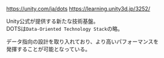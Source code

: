 <https://unity.com/ja/dots>
<https://learning.unity3d.jp/3252/>

Unity公式が提供する新たな技術基盤。  
DOTSは`Data-Oriented Technology Stack`の略。

データ指向の設計を取り入れており、より高いパフォーマンスを  
発揮することが可能となっている。